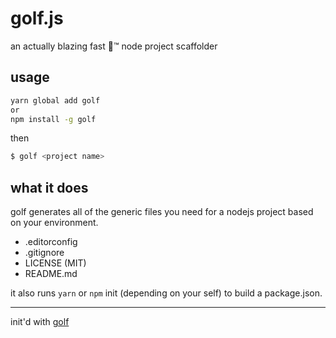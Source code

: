 # golf.js

an actually blazing fast 🚀™ node project scaffolder

## usage

```bash
yarn global add golf
or
npm install -g golf
```

then

```bash
$ golf <project name>
```

## what it does

golf generates all of the generic files you need for a nodejs project based on your environment.

- .editorconfig
- .gitignore
- LICENSE (MIT)
- README.md

it also runs `yarn` or `npm` init (depending on your self) to build a package.json.

---

init'd with [golf](https://github.com/gretzky/golf.js)
